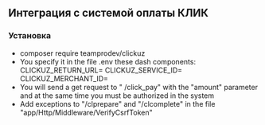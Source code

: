 ## Интеграция с системой оплаты КЛИК

### Установка

 - composer require teamprodev/clickuz
 - You specify it in the file .env these dash components:
CLICKUZ_RETURN_URL=
CLICKUZ_SERVICE_ID=
CLICKUZ_MERCHANT_ID=
 - You will send a get request to " /click_pay" with the "amount" parameter and at the same time you must be authorized in the system
 - Add exceptions to "/clprepare" and "/clcomplete" in the file "app/Http/Middleware/VerifyCsrfToken"
